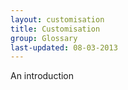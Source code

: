 ```yaml
---
layout: customisation
title: Customisation
group: Glossary
last-updated: 08-03-2013
---
```



An introduction